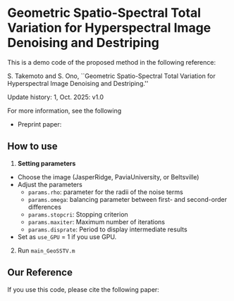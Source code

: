 # Geometric Spatio-Spectral Total Variation for Hyperspectral Image Denoising and Destriping

This is a demo code of the proposed method in the following reference:

S. Takemoto and S. Ono,
``Geometric Spatio-Spectral Total Variation for Hyperspectral Image Denoising and Destriping.''

Update history:
1, Oct. 2025: v1.0 

For more information, see the following

- Preprint paper: 

## How to use
1. **Setting parameters**
 - Choose the image (JasperRidge, PaviaUniversity, or Beltsville)
 - Adjust the parameters
   - `params.rho`: parameter for the radii of the noise terms
   - `params.omega`: balancing parameter between first- and second-order differences
   - `params.stopcri`: Stopping criterion
   - `params.maxiter`: Maximum number of iterations
   - `params.disprate`: Period to display intermediate results
 - Set as `use_GPU` = 1 if you use GPU.

2. Run ```main_GeoSSTV.m```


## Our Reference
If you use this code, please cite the following paper:

```

```
